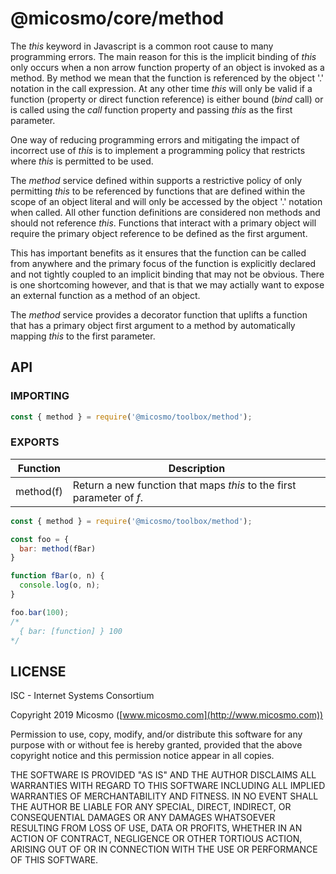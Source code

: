 # @micosmo/core/method

The *this* keyword in Javascript is a common root cause to many programming errors. The main reason for this is the implicit binding of *this* only occurs when a non arrow function property of an object is invoked as a method. By method we mean that the function is referenced by the object '.' notation in the call expression. At any other time *this* will only be valid if a function (property or direct function reference) is either bound (*bind* call) or is called using the *call* function property and passing *this* as the first parameter.

One way of reducing programming errors and mitigating the impact of incorrect use of *this* is to implement a programming policy that restricts where *this* is permitted to be used.

The *method* service defined within supports a restrictive policy of only permitting *this* to be referenced by functions that are defined within the scope of an object literal and will only be accessed by the object '.' notation when called. All other function definitions are considered non methods and should not reference *this*. Functions that interact with a primary object will require the primary object reference to be defined as the first argument.

This has important benefits as it ensures that the function can be called from anywhere and the primary focus of the function is explicitly declared and not tightly coupled to an implicit binding that may not be obvious. There is one shortcoming however, and that is that we may actially want to expose an external function as a method of an object.

The *method* service provides a decorator function that uplifts a function that has a primary object first argument to a method by automatically mapping *this* to the first parameter.

## API

### IMPORTING

```javascript
const { method } = require('@micosmo/toolbox/method');
```

### EXPORTS

Function | Description
-------- | -----------
method(f) | Return a new function that maps *this* to the first parameter of *f*.

```javascript
const { method } = require('@micosmo/toolbox/method');

const foo = {
  bar: method(fBar)
}

function fBar(o, n) {
  console.log(o, n);
}

foo.bar(100);
/*
  { bar: [function] } 100
*/
```

## LICENSE

ISC - Internet Systems Consortium

Copyright 2019 Micosmo ([www.micosmo.com](http://www.micosmo.com))

Permission to use, copy, modify, and/or distribute this software for any purpose with or without fee is hereby granted, provided that the above copyright notice and this permission notice appear in all copies.

THE SOFTWARE IS PROVIDED "AS IS" AND THE AUTHOR DISCLAIMS ALL WARRANTIES WITH REGARD TO THIS SOFTWARE INCLUDING ALL IMPLIED WARRANTIES OF MERCHANTABILITY AND FITNESS. IN NO EVENT SHALL THE AUTHOR BE LIABLE FOR ANY SPECIAL, DIRECT, INDIRECT, OR CONSEQUENTIAL DAMAGES OR ANY DAMAGES WHATSOEVER RESULTING FROM LOSS OF USE, DATA OR PROFITS, WHETHER IN AN ACTION OF CONTRACT, NEGLIGENCE OR OTHER TORTIOUS ACTION, ARISING OUT OF OR IN CONNECTION WITH THE USE OR PERFORMANCE OF THIS SOFTWARE.
